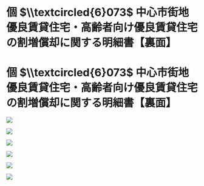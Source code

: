 # 個 $\\textcircled{6}073$ 中心市街地優良賃貸住宅・高齢者向け優良賃貸住宅の割増償却に関する明細書【裏面】

# 個 $\\textcircled{6}073$ 中心市街地優良賃貸住宅・高齢者向け優良賃貸住宅の割増償却に関する明細書【裏面】

![](https://www.nta.go.jp/tmp/cc69790f-6436-4ada-83eb-7f39ffef2eaf/images/3ecfbb5ccb6b01ad6efa342a84b9452a915eabe776b605f5416dc6a5b2911545.jpg)

![](https://www.nta.go.jp/tmp/cc69790f-6436-4ada-83eb-7f39ffef2eaf/images/818ea7af289007e7f0d2d37aebd66f351ce9dec00cb78763dde5be89bff17e3c.jpg)

![](https://www.nta.go.jp/tmp/cc69790f-6436-4ada-83eb-7f39ffef2eaf/images/ffae9fd3043495f9c4e07ae5733f0fffa149f543882d8a5d9941186cf6e300b3.jpg)

![](https://www.nta.go.jp/tmp/cc69790f-6436-4ada-83eb-7f39ffef2eaf/images/332d470fc5258e4cdc4aee7407c76f599847303f073aeb3b0f9e68f559d46ba0.jpg)

![](https://www.nta.go.jp/tmp/cc69790f-6436-4ada-83eb-7f39ffef2eaf/images/3adc7efe1a46253d66bcff67293b4a270391bfb3c4ab2ba706e13ba985f74f1e.jpg)

![](https://www.nta.go.jp/tmp/cc69790f-6436-4ada-83eb-7f39ffef2eaf/images/da73cb92df183c94a998d6853a79e0533b6d6388def78de824e923426700ca87.jpg)